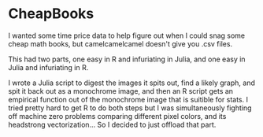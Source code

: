 # CheapBooks
I wanted some time price data to help figure out when I could snag some cheap math books, but camelcamelcamel doesn't give you .csv files. 

This had two parts, one easy in R and infuriating in Julia, and one easy in Julia and infuriating in R.

I wrote a Julia script to digest the images it spits out, find a likely graph, and spit it back out as a monochrome image, and then an R script gets an empirical function out of the monochrome image that is suitible for stats. I tried pretty hard to get R to do both steps but I was simultaneously fighting off machine zero problems comparing different pixel colors, and its headstrong vectorization... So I decided to just offload that part.


